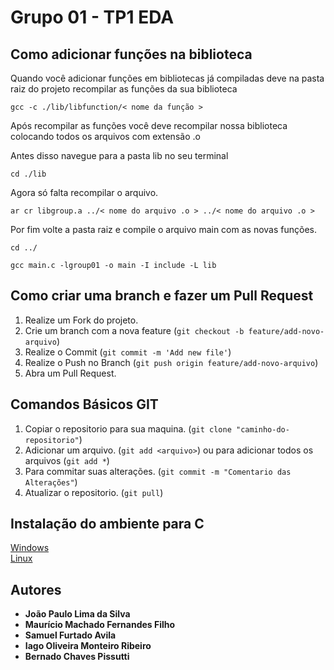 # Grupo 01 - TP1 EDA

## Como adicionar funções na biblioteca

<p>Quando você adicionar funções em bibliotecas já compiladas deve na pasta raiz do projeto recompilar as funções da sua biblioteca<p>
<pre><code>gcc -c ./lib/libfunction/< nome da função ></code></pre>

<p>Após recompilar as funções você deve recompilar nossa biblioteca colocando todos os arquivos com extensão .o<p>
<p>Antes disso navegue para a pasta lib no seu terminal<p>
<pre><code>cd ./lib </code></pre>

<p>Agora só falta recompilar o arquivo.<p>
<pre><code>ar cr libgroup.a ../< nome do arquivo .o > ../< nome do arquivo .o ></code></pre>

<p>Por fim volte a pasta raiz e compile o arquivo main com as novas funções.<p>
<pre><code>cd ../ </code></pre>
<pre><code>gcc main.c -lgroup01 -o main -I include -L lib </code></pre>

## Como criar uma branch e fazer um Pull Request

1. Realize um Fork do projeto.
2. Crie um branch com a nova feature (`git checkout -b feature/add-novo-arquivo`)
3. Realize o Commit (`git commit -m 'Add new file'`)
4. Realize o Push no Branch (`git push origin feature/add-novo-arquivo`)
5. Abra um Pull Request.

## Comandos Básicos GIT

1. Copiar o repositorio para sua maquina.
(`git clone "caminho-do-repositorio"`)
2. Adicionar um arquivo.
(`git add <arquivo>`) ou para adicionar todos os arquivos (`git add *`)
3. Para commitar suas alterações.
(`git commit -m "Comentario das Alterações"`)
4. Atualizar o repositorio.
(`git pull`)

## Instalação do ambiente para C 
[Windows](https://github.com/jpaulohe4rt/c4noobs/blob/master/src/2-Ambiente/2-Ambiente-windows.md)
<br/>
[Linux](https://github.com/jpaulohe4rt/c4noobs/blob/master/src/2-Ambiente/3-Ambiente-linux.md)

## Autores
- **João Paulo Lima da Silva**
- **Maurício Machado Fernandes Filho**
- **Samuel Furtado Avila** 
- **Iago Oliveira Monteiro Ribeiro**
- **Bernado Chaves Pissutti**
